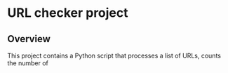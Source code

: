 # URL checker project

## Overview 

This project contains a Python script that processes a list of URLs, counts the number of <script> tags in each webpage, and stores the results with persistence and error logging. The script is designed to handle thousands of URLs efficiently using multithreading and ensures that the data is saved for easy analysis.

## Project structure

- src/: contains the source code of the project
    - `url_checker.py`: the main Python script.
- data/: stores all data files
    - `urls.txt`: input file containing the list of URLs to process.
    - `results.db`: SQLite database file where results are stored.
    - `results.csv`: CSV file exported from the database for easy analysis.
- logs/: contains log files generated during script execution.
    - `url_checker.log`: log file capturing processing details and errors.
- analysis/: 
    - I'm aware this wasn't a requirement, but I included a simple Jupyter notebook in this folder that illustrates how you'd quickly analyze the results with pandas
- `README.md`: documentation.

## Requirements

- Python 3.x
- Packages: 'requests', 'beautifulsoup4'

## How to run

1. Prepare the URL File:
   - Place your `urls.txt` file in the data/ directory.
   - Ensure that it contains the URLs you want to process, separated by newlines or whitespace.
   - Example content of `urls.txt`:
     ```arduino
     https://www.google.com
     https://www.youtube.com
     https://www.github.com
     ```
2. Navigate to the src/ directory:
   - Open a terminal and navigate to the src/ directory: `cd url_checker_assignment/src`

3. Run the script: `python3 -m url_checker urls.txt`
   - The script reads `urls.txt` from the data/ directory.
   - Outputs are saved in the data/ and logs/ directories.

4. Optional arguments:
   - --workers: number of concurrent threads (default is 10).
   - --timeout: request timeout in seconds (default is 10).
   - --csv_output: name of the CSV output file (saved in the data/ directory).
   
   Example: `python3 m- url_checker.py urls.txt --workers 20 --timeout 15 --csv_output my_results.csv`

## Features

- Concurrent processing: uses multithreading with ThreadPoolExecutor to process multiple URLs at the same time, improving performance.
- Data persistence: results are stored in a SQLite database (`results.db`) in the data/ directory, which allows the script to resume processing without duplicating efforts.
- CSV export: exports results to a CSV file (`results.csv`) in the data/ directory for easy analysis with Excel or data analysis tools like pandas.
- Error handling and logging: logs detailed processing information and errors to `url_checker.log` in the logs/ directory.
- Resumability: the script checks the database for already processed URLs and skips them, allowing you to stop and resume execution seamlessly.

### Data persistence and resumability

- SQLite database (`results.db`):
  - Stores the URL, the count of <script> tags, and the status (Success or Failed) for each URL.
  - Ensures that each URL is processed only once.
  - Facilitates resuming the script without reprocessing URLs.

- How resumability works:
  - On each run, the script fetches the list of already processed URLs from the database.
  - It compares this list with the URLs in `urls.txt` and processes only the URLs that have not been processed yet.

### Error handling and logging

- Logging:
  - All processing information and errors are logged to logs/url_checker.log.
  - Includes timestamps, log levels, and detailed messages.

- Error handling:
  - The script handles exceptions related to network requests and other issues.
  - If a URL cannot be processed, it logs the error and marks the status as Failed in the database and CSV file.
  - Detailed error messages are available in the log file for troubleshooting (at the same time,the csv file  shows 'Success' or 'Failed' so users can quickly identify which URLs failed).

## Performance considerations

- Multithreading:
  - The script uses ThreadPoolExecutor from the concurrent.futures module to process URLs at the same time.
  - The number of worker threads can be adjusted using the --workers argument.
  - Suitable for handling thousands of URLs efficiently.

- Scalability:
  - While this script is able to process thousands of URLs using multithreading, I am aware that for processing tens or hundreds of thousands of URLs, an asynchronous approach using libraries like asyncio and aiohttp could offer better performance and scalability.
  - Because of the time constraints and the scope of this assignment, I chose to implement multithreading, which provides a good balance between performance and code simplicity.

## Summary

- Persisting results on disk: results are stored in a SQLite database and exported to a CSV file for easy analysis.
- Allowing the script to be stopped and resumed: the script checks for already processed URLs and skips them, enabling resumability.
- Handling errors: errors are logged, and failed URLs are marked appropriately without stopping the entire process.
- Optimizing performance: thanks to multithreading it processes multiple URLs at the same time, improving speed.
- All the code is contained within a single Python file (`url_checker.py`)
